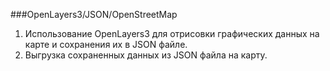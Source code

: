 ###OpenLayers3/JSON/OpenStreetMap
1. Использование OpenLayers3 для отрисовки графических данных на карте и сохранения их в JSON файле.
2. Выгрузка сохраненных данных из JSON файла на карту.